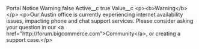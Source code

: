 <?xml version="1.0" encoding="UTF-8"?>
<CustomMetadata xmlns="http://soap.sforce.com/2006/04/metadata" xmlns:xsi="http://www.w3.org/2001/XMLSchema-instance" xmlns:xsd="http://www.w3.org/2001/XMLSchema">
    <label>Portal Notice Warning</label>
    <protected>false</protected>
    <values>
        <field>Active__c</field>
        <value xsi:type="xsd:boolean">true</value>
    </values>
    <values>
        <field>Value__c</field>
        <value xsi:type="xsd:string">&lt;p&gt;&lt;b&gt;Warning&lt;/b&gt;&lt;/p&gt;
&lt;p&gt;Our Austin office is currently experiencing internet availability issues, impacting phone and chat support services. Please consider asking your question in our &lt;a href=&quot;http://forum.bigcommerce.com&quot;&gt;Community&lt;/a&gt;, or creating a support case.&lt;/p&gt;</value>
    </values>
</CustomMetadata>
